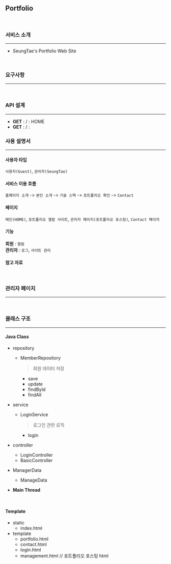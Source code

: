 ## Portfolio
<br>

### 서비스 소개
---
  - SeungTae's Portfolio Web Site
<br>

### 요구사항
---
<br>

### API 설계
---
  - **GET** : / : HOME
  - **GET** : / : 

### 사용 설명서
---

  #### 사용자 타입
  `사용자(Guest)`, `관리자(SeungTae)`
  #### 서비스 이용 흐름
  `홈페이지 소개` -> `본인 소개` -> `기술 스택` -> `포트폴리오 확인` -> `Contact`
  #### 페이지
  `메인(HOME)`, `포트폴리오 열람 사이트`, `관리자 페이지(포트폴리오 포스팅)`, `Contact 페이지`
  #### 기능
  **회원** : `열람` <br>
  **관리자** : `로그`, `사이트 관리` <br>
  #### 참고 자료
<br>


### 관리자 페이지
---
<br>


### 클래스 구조
---
#### Java Class
- repository
  - MemberRepository
    > 회원 데이터 저장
    - save
    - update
    - findById
    - findAll
      
- service
  - LoginService
    > 로그인 관련 로직
    - login
- controller
  - LoginController
  - BasicController
- ManagerData
  - ManageData
- **Main Thread**
<br>

#### Template
- static
  - index.html
- template
  - portfolio.html
  - contact.html
  - login.html
  - management.html  // 포트폴리오 포스팅 html
<br>
